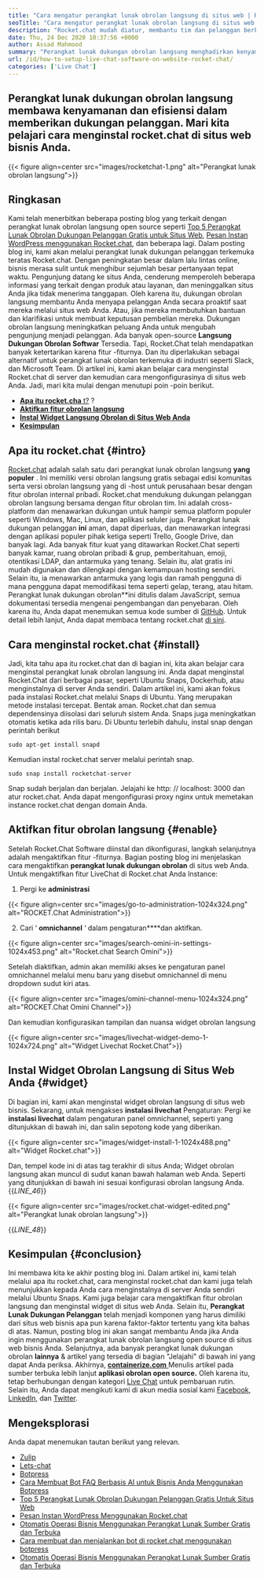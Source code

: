 ```yaml
---
title: "Cara mengatur perangkat lunak obrolan langsung di situs web | Rocket.chat" 
seoTitle: "Cara mengatur perangkat lunak obrolan langsung di situs web | Rocket.chat" 
description: "Rocket.chat mudah diatur, membantu tim dan pelanggan berkomunikasi secara efisien. Perangkat lunak obrolan langsung ini adalah open-source, cross-platform, dan hosting sendiri." 
date: Thu, 24 Dec 2020 10:37:56 +0000
author: Assad Mahmood
summary: "Perangkat lunak dukungan obrolan langsung menghadirkan kenyamanan dan efisiensi dalam memberikan dukungan pelanggan. Mari kita pelajari cara menginstal rocket.chat di situs web bisnis Anda." 
url: /id/how-to-setup-live-chat-software-on-website-rocket-chat/
categories: ['Live Chat']
---
```


## Perangkat lunak dukungan obrolan langsung membawa kenyamanan dan efisiensi dalam memberikan dukungan pelanggan. Mari kita pelajari cara menginstal rocket.chat di situs web bisnis Anda.

{{< figure align=center src="images/rocketchat-1.png" alt="Perangkat lunak obrolan langsung">}}


## Ringkasan
Kami telah menerbitkan beberapa posting blog yang terkait dengan perangkat lunak obrolan langsung open source seperti [Top 5 Perangkat Lunak Obrolan Dukungan Pelanggan Gratis untuk Situs Web][1], [Pesan Instan WordPress menggunakan Rocket.chat][2], dan beberapa lagi. Dalam posting blog ini, kami akan melalui perangkat lunak dukungan pelanggan terkemuka teratas Rocket.chat. Dengan peningkatan besar dalam lalu lintas online, bisnis merasa sulit untuk menghibur sejumlah besar pertanyaan tepat waktu. Pengunjung datang ke situs Anda, cenderung memperoleh beberapa informasi yang terkait dengan produk atau layanan, dan meninggalkan situs Anda jika tidak menerima tanggapan. Oleh karena itu, dukungan obrolan langsung membantu Anda menyapa pelanggan Anda secara proaktif saat mereka melalui situs web Anda. Atau, jika mereka membutuhkan bantuan dan klarifikasi untuk membuat keputusan pembelian mereka.
Dukungan obrolan langsung meningkatkan peluang Anda untuk mengubah pengunjung menjadi pelanggan. Ada banyak open-source  **Langsung Dukungan Obrolan Softwar**  Tersedia. Tapi, Rocket.Chat telah mendapatkan banyak ketertarikan karena fitur -fiturnya. Dan itu diperlakukan sebagai alternatif untuk perangkat lunak obrolan terkemuka di industri seperti Slack, dan Microsoft Team. Di artikel ini, kami akan belajar cara menginstal Rocket.chat di server dan kemudian cara mengonfigurasinya di situs web Anda. Jadi, mari kita mulai dengan menutupi poin -poin berikut.
* [  **Apa itu rocket.cha**  t?][3]
  ?
*  **[Aktifkan fitur obrolan langsung][5]**  
*  **[Instal Widget Langsung Obrolan di Situs Web Anda][6]**  
*  **[Kesimpulan][7]**  

## Apa itu rocket.chat {#intro}

[Rocket.chat][8] adalah salah satu dari perangkat lunak obrolan langsung  **yang populer** . Ini memiliki versi obrolan langsung gratis sebagai edisi komunitas serta versi obrolan langsung yang di -host untuk perusahaan besar dengan fitur obrolan internal pribadi. Rocket.chat mendukung dukungan pelanggan obrolan langsung bersama dengan fitur obrolan tim. Ini adalah cross-platform dan menawarkan dukungan untuk hampir semua platform populer seperti Windows, Mac, Linux, dan aplikasi seluler juga. Perangkat lunak dukungan pelanggan **ini**  aman, dapat diperluas, dan menawarkan integrasi dengan aplikasi populer pihak ketiga seperti Trello, Google Drive, dan banyak lagi. Ada banyak fitur kuat yang ditawarkan Rocket.Chat seperti banyak kamar, ruang obrolan pribadi & grup, pemberitahuan, emoji, otentikasi LDAP, dan antarmuka yang tenang. Selain itu, alat gratis ini mudah digunakan dan dilengkapi dengan kemampuan hosting sendiri. Selain itu, ia menawarkan antarmuka yang logis dan ramah pengguna di mana pengguna dapat memodifikasi tema seperti gelap, terang, atau hitam.
Perangkat lunak dukungan obrolan**ini ditulis dalam JavaScript, semua dokumentasi tersedia mengenai pengembangan dan penyebaran. Oleh karena itu, Anda dapat menemukan semua kode sumber di [GitHub][9]. Untuk detail lebih lanjut, Anda dapat membaca tentang rocket.chat [di sini][10].

## Cara menginstal rocket.chat {#install}

Jadi, kita tahu apa itu rocket.chat dan di bagian ini, kita akan belajar cara menginstal perangkat lunak obrolan langsung ini. Anda dapat menginstal Rocket.Chat dari berbagai pasar, seperti Ubuntu Snaps, Dockerhub, atau menginstalnya di server Anda sendiri. Dalam artikel ini, kami akan fokus pada instalasi Rocket.chat melalui Snaps di Ubuntu. Yang merupakan metode instalasi tercepat.
Bentak aman. Rocket.chat dan semua dependensinya diisolasi dari seluruh sistem Anda. Snaps juga meningkatkan otomatis ketika ada rilis baru.
Di Ubuntu terlebih dahulu, instal snap dengan perintah berikut
```
sudo apt-get install snapd
```
Kemudian instal rocket.chat server melalui perintah snap.
```
sudo snap install rocketchat-server
```
Snap sudah berjalan dan berjalan. Jelajahi ke http: // localhost: 3000 dan atur rocket.chat. Anda dapat mengonfigurasi proxy nginx untuk memetakan instance rocket.chat dengan domain Anda.

## Aktifkan fitur obrolan langsung {#enable}

Setelah Rocket.Chat Software diinstal dan dikonfigurasi, langkah selanjutnya adalah mengaktifkan fitur -fiturnya. Bagian posting blog ini menjelaskan cara mengaktifkan  **perangkat lunak dukungan obrolan**  di situs web Anda. Untuk mengaktifkan fitur LiveChat di Rocket.chat Anda Instance:
1. Pergi ke  **administrasi**  

{{< figure align=center src="images/go-to-administration-1024x324.png" alt="ROCKET.Chat Administration">}}

2. Cari ‘  **omnichannel**  ‘ dalam pengaturan****dan aktifkan.

{{< figure align=center src="images/search-omini-in-settings-1024x453.png" alt="Rocket.chat Search Omini">}}

Setelah diaktifkan, admin akan memiliki akses ke pengaturan panel omnichannel melalui menu baru yang disebut omnichannel di menu dropdown sudut kiri atas.

{{< figure align=center src="images/omini-channel-menu-1024x324.png" alt="ROCKET.Chat Omini Channel">}}

Dan kemudian konfigurasikan tampilan dan nuansa widget obrolan langsung

{{< figure align=center src="images/livechat-widget-demo-1-1024x724.png" alt="Widget Livechat Rocket.Chat">}}


##  **Instal Widget Obrolan Langsung di Situs Web Anda**  {#widget}

Di bagian ini, kami akan menginstal widget obrolan langsung di situs web bisnis. Sekarang, untuk mengakses  **instalasi livechat**  Pengaturan:
Pergi ke  **instalasi livechat**  dalam pengaturan panel omnichannel, seperti yang ditunjukkan di bawah ini, dan salin sepotong kode yang diberikan.

{{< figure align=center src="images/widget-install-1-1024x488.png" alt="Widget Rocket.chat">}}

Dan, tempel kode ini di atas tag terakhir di situs Anda; Widget obrolan langsung akan muncul di sudut kanan bawah halaman web Anda. Seperti yang ditunjukkan di bawah ini sesuai konfigurasi obrolan langsung Anda.
{{_LINE_46_}}

{{< figure align=center src="images/rocket.chat-widget-edited.png" alt="Perangkat lunak obrolan langsung">}}

{{_LINE_48_}}

## Kesimpulan {#conclusion}

Ini membawa kita ke akhir posting blog ini. Dalam artikel ini, kami telah melalui apa itu rocket.chat, cara menginstal rocket.chat dan kami juga telah menunjukkan kepada Anda cara menginstalnya di server Anda sendiri melalui Ubuntu Snaps. Kami juga belajar cara mengaktifkan fitur obrolan langsung dan menginstal widget di situs web Anda. Selain itu,  **Perangkat Lunak Dukungan Pelanggan** telah menjadi komponen yang harus dimiliki dari situs web bisnis apa pun karena faktor-faktor tertentu yang kita bahas di atas. Namun, posting blog ini akan sangat membantu Anda jika Anda ingin menggunakan perangkat lunak obrolan langsung open source di situs web bisnis Anda. Selanjutnya, ada banyak perangkat lunak dukungan obrolan **lainnya**  & artikel yang tersedia di bagian "Jelajahi" di bawah ini yang dapat Anda periksa.
Akhirnya, [  **containerize.com** ][11] Menulis artikel pada sumber terbuka lebih lanjut **aplikasi obrolan open source.**  Oleh karena itu, tetap berhubungan dengan kategori [Live Chat][12] untuk pembaruan rutin. Selain itu, Anda dapat mengikuti kami di akun media sosial kami [Facebook][13], [LinkedIn][14], dan [Twitter][15].

## Mengeksplorasi
Anda dapat menemukan tautan berikut yang relevan.
  * [Zulip][16]
  * [Lets-chat][17]
  * [Botpress][18]
  * [Cara Membuat Bot FAQ Berbasis AI untuk Bisnis Anda Menggunakan Botpress][19]
  * [Top 5 Perangkat Lunak Obrolan Dukungan Pelanggan Gratis Untuk Situs Web][1]
  * [Pesan Instan WordPress Menggunakan Rocket.chat][2]
  * [Otomatis Operasi Bisnis Menggunakan Perangkat Lunak Sumber Gratis dan Terbuka][20]
  * [Cara membuat dan menjalankan bot di rocket.chat menggunakan botpress][21]
  * [Otomatis Operasi Bisnis Menggunakan Perangkat Lunak Sumber Gratis dan Terbuka][20]



[1]: https://blog.containerize.com/live-chat/top-5-free-customer-support-chat-software-for-website/
[2]: https://blog.containerize.com/blogging/instantly-communicate-with-customers-using-wordpress-and-rocket-chat/
[3]: #intro
[4]: #install
[5]: #enable
[6]: #widget
[7]: #conclusion
[8]: https://products.containerize.com/live-chat/rocketchat/
[9]: https://github.com/RocketChat/Rocket.Chat
[10]: https://products.containerize.com/live-chat/rocketchat
[11]: https://www.containerize.com/
[12]: https://products.containerize.com/live-chat/
[13]: https://web.facebook.com/containerize
[14]: https://www.linkedin.com/company/containerize/
[15]: https://twitter.com/containerize_co
[16]: https://products.containerize.com/live-chat/zulip/
[17]: https://products.containerize.com/live-chat/lets-chat/
[18]: https://products.containerize.com/live-chat/botpress/
[19]: https://blog.containerize.com/live-chat/how-to-create-an-ai-based-faq-bot-for-your-business-using-botpress/
[20]: https://blog.containerize.com/blogging/automate-business-operations-using-open-source-software/
[21]: https://blog.containerize.com/live-chat/how-to-create-and-run-a-bot-in-rocket-chat-using-botpress/
